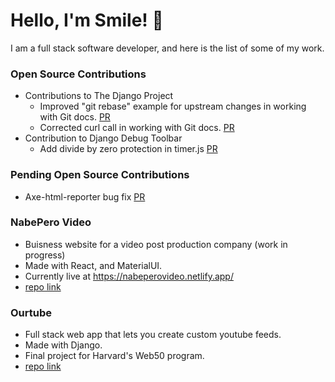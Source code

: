 # Hello, I'm Smile! 👋
I am a full stack software developer, and here is the list of some of my work.

### Open Source Contributions 
- Contributions to The Django Project
  - Improved "git rebase" example for upstream changes in working with Git docs. [PR](https://github.com/django/django/pull/16220)
  - Corrected curl call in working with Git docs. [PR](https://github.com/django/django/pull/16213)
- Contribution to Django Debug Toolbar
  - Add divide by zero protection in timer.js [PR](https://github.com/jazzband/django-debug-toolbar/pull/1687)

### Pending Open Source Contributions
- Axe-html-reporter bug fix [PR](https://github.com/lpelypenko/axe-html-reporter/pull/44)

### NabePero Video
- Buisness website for a video post production company (work in progress) 
- Made with React, and MaterialUI.
- Currently live at https://nabeperovideo.netlify.app/
- [repo link](https://github.com/Yuzulix/NabePeroVideo)

### Ourtube
- Full stack web app that lets you create custom youtube feeds.
- Made with Django.
- Final project for Harvard's Web50 program. 
-  [repo link](https://github.com/SmailBestybay/Web50Capstone)

